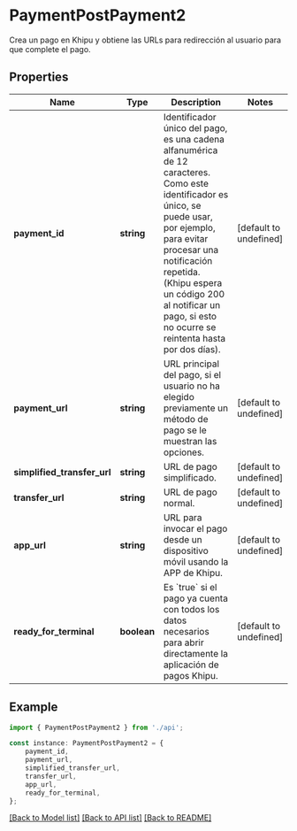 # PaymentPostPayment2

Crea un pago en Khipu y obtiene las URLs para redirección al usuario para que complete el pago.

## Properties

Name | Type | Description | Notes
------------ | ------------- | ------------- | -------------
**payment_id** | **string** | Identificador único del pago, es una cadena alfanumérica de 12 caracteres. Como este identificador es único, se puede usar, por ejemplo, para evitar procesar una notificación repetida. (Khipu espera un código 200 al notificar un pago, si esto no ocurre se reintenta hasta por dos días). | [default to undefined]
**payment_url** | **string** | URL principal del pago, si el usuario no ha elegido previamente un método de pago se le muestran las opciones. | [default to undefined]
**simplified_transfer_url** | **string** | URL de pago simplificado. | [default to undefined]
**transfer_url** | **string** | URL de pago normal. | [default to undefined]
**app_url** | **string** | URL para invocar el pago desde un dispositivo móvil usando la APP de Khipu. | [default to undefined]
**ready_for_terminal** | **boolean** | Es &#x60;true&#x60; si el pago ya cuenta con todos los datos necesarios para abrir directamente la aplicación de pagos Khipu. | [default to undefined]

## Example

```typescript
import { PaymentPostPayment2 } from './api';

const instance: PaymentPostPayment2 = {
    payment_id,
    payment_url,
    simplified_transfer_url,
    transfer_url,
    app_url,
    ready_for_terminal,
};
```

[[Back to Model list]](../README.md#documentation-for-models) [[Back to API list]](../README.md#documentation-for-api-endpoints) [[Back to README]](../README.md)
